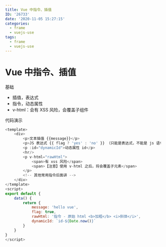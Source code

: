 ```yaml
---
title: Vue 中指令、插值
ID: '26733'
date: '2020-11-05 15:27:15'
categories:
  - frame
  - vuejs-use
tags:
  - frame
  - vuejs-use
---
```


# Vue 中指令、插值

基础

- 插值，表达式
- 指令，动态属性
- v-html：会有 XSS 风险，会覆盖子组件

代码演示

``` js 
<template>
    <div>
        <p>文本插值 {{message}}</p>
        <p>JS 表达式 {{ flag ? 'yes' : 'no' }} （只能是表达式，不能是 js 语句）</p>
        <p :id="dynamicId">动态属性 id</p>
        <hr/>
        <p v-html="rawHtml">
            <span>有 xss 风险</span>
            <span>【注意】使用 v-html 之后，将会覆盖子元素</span>
        </p>
        <!-- 其他常用指令后面讲 -->
    </div>
</template>
<script>
export default {
    data() {
        return {
            message: 'hello vue',
            flag: true,
            rawHtml: '指令 - 原始 html <b>加粗</b> <i>斜体</i>',
            dynamicId: `id-${Date.now()}`
        }
    }
}
</script>
```
 
 
 
 
 
 
 
 
 
 
 
 
 
 
 
 
 
 
 
 
